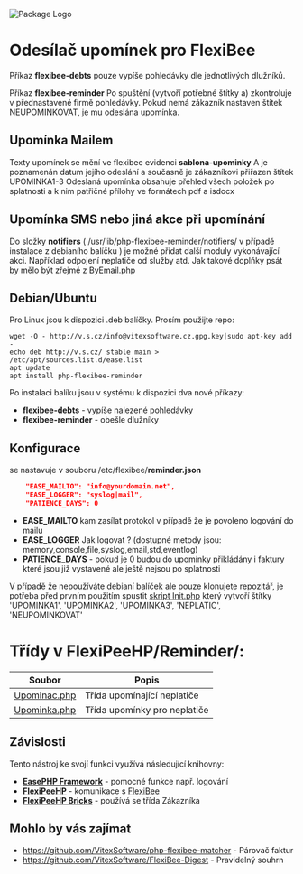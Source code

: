 ![Package Logo](https://raw.githubusercontent.com/VitexSoftware/php-flexibee-reminder/master/package_logo.png "Project Logo")

Odesílač upomínek pro FlexiBee
==============================


Příkaz **flexibee-debts** pouze vypíše pohledávky dle jednotlivých dlužníků.

Příkaz **flexibee-reminder** Po spuštění (vytvoří potřebné štítky a) 
zkontroluje v přednastavené firmě pohledávky. Pokud nemá zákazník nastaven 
štítek NEUPOMINKOVAT, je mu odeslána upomínka.

Upomínka Mailem
---------------

Texty upomínek se mění ve flexibee evidenci **sablona-upominky**
A je poznamenán datum jejího odeslání a současně je zákazníkovi přiřazen štítek UPOMINKA1-3
Odeslaná upomínka obsahuje přehled všech položek po splatnosti a k nim patřičné přílohy ve formátech pdf a isdocx


Upomínka SMS nebo jiná akce při upomínání
-----------------------------------------

Do složky  **notifiers** ( /usr/lib/php-flexibee-reminder/notifiers/ v případě instalace z debianího balíčku )
je možné přidat další moduly vykonávající akci. Například odpojení neplatiče od služby atd.
Jak takové doplňky psát by mělo být zřejmé z [ByEmail.php](src/notifiers/ByEmail.php)


Debian/Ubuntu
-------------

Pro Linux jsou k dispozici .deb balíčky. Prosím použijte repo:

    wget -O - http://v.s.cz/info@vitexsoftware.cz.gpg.key|sudo apt-key add -
    echo deb http://v.s.cz/ stable main > /etc/apt/sources.list.d/ease.list
    apt update
    apt install php-flexibee-reminder

Po instalaci balíku jsou v systému k dispozici dva nové příkazy:

  * **flexibee-debts**    - vypíše nalezené pohledávky
  * **flexibee-reminder** - obešle dlužníky

Konfigurace
-----------

se nastavuje v souboru  /etc/flexibee/**reminder.json**

```json
    "EASE_MAILTO": "info@yourdomain.net",
    "EASE_LOGGER": "syslog|mail",
    "PATIENCE_DAYS": 0
```

  * **EASE_MAILTO** kam zasílat protokol v případě že je povoleno logování do mailu
  * **EASE_LOGGER** Jak logovat ? (dostupné metody jsou: memory,console,file,syslog,email,std,eventlog)
  * **PATIENCE_DAYS** - pokud je 0 budou do upomínky přikládány i faktury které jsou již vystavené ale ještě nejsou po splatnosti


V případě že nepoužíváte debianí balíček ale pouze klonujete repozitář, je potřeba před prvním použitím spustit [skript Init.php](src/Init.php) který vytvoří štítky 'UPOMINKA1', 'UPOMINKA2', 'UPOMINKA3', 'NEPLATIC', 'NEUPOMINKOVAT'


# Třídy v FlexiPeeHP/Reminder/:

| Soubor                                                        | Popis                                 |
| ------------------------------------------------------------- | --------------------------------------|
| [Upominac.php](src/FlexiPeeHP/Reminder/Upominac.php)          | Třída upomínající neplatiče
| [Upominka.php](src/FlexiPeeHP/Reminder/Upominka.php)          | Třída upomínky pro neplatiče

Závislosti
----------

Tento nástroj ke svojí funkci využívá následující knihovny:

 * [**EasePHP Framework**](https://github.com/VitexSoftware/EaseFramework) - pomocné funkce např. logování
 * [**FlexiPeeHP**](https://github.com/Spoje-NET/FlexiPeeHP)        - komunikace s [FlexiBee](https://flexibee.eu/)
 * [**FlexiPeeHP Bricks**](https://github.com/VitexSoftware/FlexiPeeHP-Bricks) - používá se třída Zákazníka

Mohlo by vás zajímat
--------------------

 * https://github.com/VitexSoftware/php-flexibee-matcher - Párovač faktur
 * https://github.com/VitexSoftware/FlexiBee-Digest      - Pravidelný souhrn
